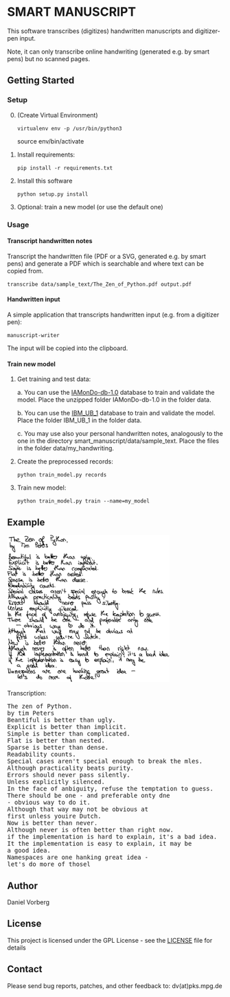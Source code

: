 # SMART MANUSCRIPT

This software transcribes (digitizes) handwritten manuscripts and digitizer-pen input.

Note, it can only transcribe online handwriting (generated e.g. by smart pens) but no scanned pages.

## Getting Started

### Setup

 0. (Create Virtual Environment)

        virtualenv env -p /usr/bin/python3
	source env/bin/activate

 1. Install requirements: 
    
        pip install -r requirements.txt

 2. Install this software
        
        python setup.py install

 3. Optional: train a new model (or use the default one)

### Usage

#### Transcript handwritten notes

Transcript the handwritten file (PDF or a SVG, generated e.g. by smart pens) and 
generate a PDF which is searchable and where text can be copied from.

    transcribe data/sample_text/The_Zen_of_Python.pdf output.pdf

#### Handwritten input

A simple application that transcripts handwritten input (e.g. from a digitizer pen):

    manuscript-writer

The input will be copied into the clipboard.

#### Train new model

 1. Get training and test data:
    
    a. You can use the [IAMonDo-db-1.0](http://www.iapr-tc11.org/dataset/IAMonDo/IAMonDo-db-1.0.tar.gz) database to train and validate the model. Place the unzipped folder IAMonDo-db-1.0 in the folder data. 
    
    b.  You can use the [IBM_UB_1](https://cubs.buffalo.edu/research/50:hwdata) database to train and validate the model. Place the folder IBM_UB_1 in the folder data. 

    c. You may use also your personal handwritten notes, analogously to the one in the directory smart_manuscript/data/sample_text. Place the files in the folder data/my_handwriting.

 2. Create the preprocessed records:

        python train_model.py records

 3. Train new model:

        python train_model.py train --name=my_model

## Example

<a href="smartmanuscript/data/sample_text/The_Zen_of_Python.pdf">
  <img src="smartmanuscript/data/sample_text/The_Zen_of_Python.png" width="75%" height="75%">
</a>

Transcription:

<pre>
The zen of Python.
by tim Peters
Beantiful is better than ugly.
Explicit is better than implicit.
Simple is better than complicated.
Flat is better than nested.
Sparse is better than dense.
Readability counts.
Special cases aren't special enough to break the mles.
Although practicality beats purity.
Errors should never pass silently.
Unless explicitly silenced.
In the face of anbiguity, refuse the temptation to guess.
There should be one - and preferable onty dne
- obvious way to do it.
Although that way may not be obvious at
first unless youire Dutch.
Now is better than never.
Although never is often better than right now.
if the implementation is hard to explain, it's a bad idea.
It the implementation is easy to explain, it may be
a good idea.
Namespaces are one hanking great idea -
let's do more of thosel
</pre>

## Author

Daniel Vorberg

## License

This project is licensed under the GPL License - see the [LICENSE](LICENSE) file for details

## Contact

Please send bug reports, patches, and other feedback to: dv(at)pks.mpg.de

